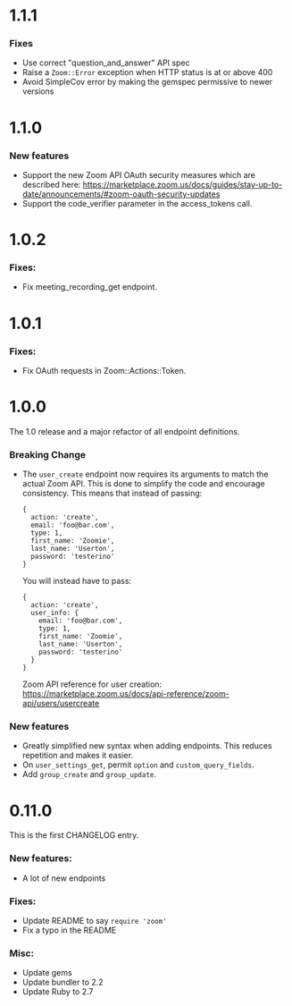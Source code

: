 # 1.1.1

### Fixes
* Use correct "question_and_answer" API spec
* Raise a `Zoom::Error` exception when HTTP status is at or above 400
* Avoid SimpleCov error by making the gemspec permissive to newer versions

# 1.1.0

### New features
* Support the new Zoom API OAuth security measures which are described here:
  https://marketplace.zoom.us/docs/guides/stay-up-to-date/announcements/#zoom-oauth-security-updates
* Support the code_verifier parameter in the access_tokens call.

# 1.0.2

### Fixes:
* Fix meeting_recording_get endpoint.

# 1.0.1

### Fixes:
* Fix OAuth requests in Zoom::Actions::Token.

# 1.0.0

The 1.0 release and a major refactor of all endpoint definitions.

### Breaking Change
* The `user_create` endpoint now requires its arguments to match the actual Zoom API.
  This is done to simplify the code and encourage consistency.
  This means that instead of passing:
  ```
  {
    action: 'create',
    email: 'foo@bar.com',
    type: 1,
    first_name: 'Zoomie',
    last_name: 'Userton',
    password: 'testerino'
  }
  ```
  You will instead have to pass:
  ```
  {
    action: 'create',
    user_info: {
      email: 'foo@bar.com',
      type: 1,
      first_name: 'Zoomie',
      last_name: 'Userton',
      password: 'testerino'
    }
  }
  ```
  Zoom API reference for user creation: https://marketplace.zoom.us/docs/api-reference/zoom-api/users/usercreate

### New features
* Greatly simplified new syntax when adding endpoints. This reduces repetition and makes it easier.
* On `user_settings_get`, permit `option` and `custom_query_fields`.
* Add `group_create` and `group_update`.

# 0.11.0

This is the first CHANGELOG entry.

### New features:
* A lot of new endpoints

### Fixes:
* Update README to say `require 'zoom'`
* Fix a typo in the README

### Misc:
* Update gems
* Update bundler to 2.2
* Update Ruby to 2.7
